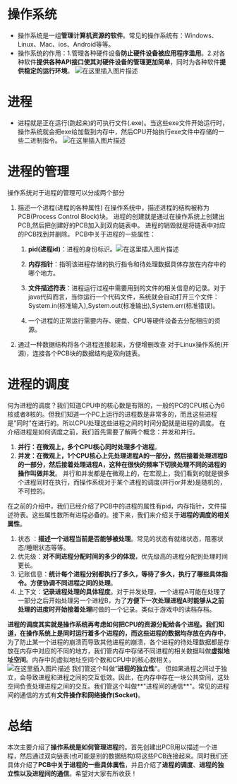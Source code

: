 # 操作系统
+ 操作系统是一组**管理计算机资源的软件**。常见的操作系统有：Windows、Linux、Mac、ios、Android等等。
+ 操作系统的作用：1.管理各种硬件设备**防止硬件设备被应用程序滥用**。2.对各种软件**提供各种API接口使其对硬件设备的管理更加简单**，同时为各种软件**提供稳定的运行环境**。
![在这里插入图片描述](https://img-blog.csdnimg.cn/61c0a65b54c245309531a1e060c9ee28.png?x-oss-process=image/watermark,type_d3F5LXplbmhlaQ,shadow_50,text_Q1NETiBA5Zua6JWk,size_19,color_FFFFFF,t_70,g_se,x_16)

# 进程
+ 进程就是正在运行(跑起来)的可执行文件(.exe)。当这些exe文件开始运行时，操作系统就会把exe给加载到内存中，然后CPU开始执行exe文件中存储的一些二进制指令。 ![在这里插入图片描述](https://img-blog.csdnimg.cn/80658a3f1bd1447aa015bc1a1576c3c5.png?x-oss-process=image/watermark,type_d3F5LXplbmhlaQ,shadow_50,text_Q1NETiBA5Zua6JWk,size_20,color_FFFFFF,t_70,g_se,x_16)

# 进程的管理
操作系统对于进程的管理可以分成两个部分
1. 描述一个进程(进程的各种属性)
	在操作系统中，描述进程的结构被称为PCB(Process Control Block)块。
	进程的创建就是通过在操作系统上创建出PCB,然后把创建好的PCB加入到双向链表中。
	进程的销毁就是将链表中对应的PCB找到并删除。
	PCB中关于进程的一些属性：
	1. **pid(进程id)**：进程的身份标识。![在这里插入图片描述](https://img-blog.csdnimg.cn/d31e349d2ecf46cda445f71c6a31d6d1.png?x-oss-process=image/watermark,type_d3F5LXplbmhlaQ,shadow_50,text_Q1NETiBA5Zua6JWk,size_20,color_FFFFFF,t_70,g_se,x_16)

	2. **内存指针**：指明该进程存储的执行指令和待处理数据具体存放在内存中的哪个地方。
	3. **文件描述符表**：进程运行过程中需要用到的文件的相关信息的记录。对于java代码而言，当你运行一个代码文件，系统就会自动打开三个文件：System.in(标准输入),System.out(标准输出),System.err(标准错误)。
	4. 一个进程的正常运行需要内存、硬盘、CPU等硬件设备去分配相应的资源。
2.  通过一种数据结构将各个进程连接起来，方便增删改查
	对于Linux操作系统(开源)，连接各个PCB块的数据结构是双向链表。

# 进程的调度
何为进程的调度？我们知道CPU中的核心数是有限的，一般的PC的CPU核心为6核或者8核的。但我们知道一个PC上运行的进程数是非常多的，而且这些进程是"同时"在进行的。所以CPU处理这些进程之间的时间分配就是进程的调度。
在介绍进程是如何调度之前，我们首先需要了解两个概念：并发和并行。
1. **并行：在微观上，多个CPU核心同时处理多个进程**。
2. **并发：在微观上，1个CPU核心上先处理进程A的一部分，然后接着处理进程B的一部分，然后接着处理进程A，这种在很快的频率下切换处理不同的进程的操作叫做并发**。
并行和并发都是在微观上的，在宏观上，我们看到的就是很多个进程同时在执行，而操作系统对于某个进程的调度(并行or并发)是随机的，不可控的。

在之前的介绍中，我们已经介绍了PCB中的进程的属性有pid，内存指针，文件描述符表。这些属性数所有进程必备的。接下来，我们来介绍关于**进程的调度的相关属性**。
1. 状态 ：**描述一个进程当前是否能够被处理**。常见的状态有就绪状态，阻塞状态/睡眠状态等等。
4.  优先级：**对不同进程分配时间的多少的体现**，优先级高的进程分配到处理时间更长。
5. 记账信息：**统计每个进程分别都执行了多久，等待了多久，执行了哪些具体指令。方便协调不同进程之间的处理**。
6. 上下文：**记录进程处理的具体程度**。对于并发处理，一个进程A可能在处理了一部分之后开始处理另一个进程B，为了**方便下一次处理进程A时能够从之前处理的进度时开始接着处理**时做的一个记录。类似于游戏中的读档存档。


**进程的调度其实就是操作系统再考虑如何把CPU的资源分配给各个进程。**我们知道，在操作系统上是同时运行着多个进程的，而**这些进程的数据均存放在内存中**，为了防止某一个进程的崩溃而导致其他进程的崩溃，各个进程的待处理数据都是存放在内存中对应的不同的地方，我们管内存中存储不同进程的相关数据叫做**虚拟地址空间**。内存中的虚拟地址空间个数和CPU中的核心数相关。![在这里插入图片描述](https://img-blog.csdnimg.cn/6ef9a321c666480595eca2260237c3ee.png?x-oss-process=image/watermark,type_d3F5LXplbmhlaQ,shadow_50,text_Q1NETiBA5Zua6JWk,size_20,color_FFFFFF,t_70,g_se,x_16)
我们管这个叫做”**进程的独立性**“。
但如果进程之间过于独立，会导致进程和进程之间的交互低效。因此，在内存中存在一块公共空间，这处空间负责处理进程之间的交互。我们管这个叫做**"进程间的通信**"。常见的进程间的通信的方式有**文件操作和网络操作(Socket)**。
# 总结
本次主要介绍了**操作系统是如何管理进程**的。首先创建出PCB用以描述一个进程，然后通过双向链表(也可能是别的数据结构)将这些PCB连接起来。同时我们还具体介绍了**PCB中关于进程的一些具体属性**，并且介绍了**进程的调度**、**进程的独立性以及进程间的通信**。希望对大家有所收获！
